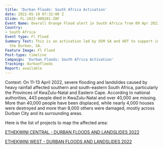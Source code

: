```yaml
---
title: 'Durban Floods: South Africa Activation'
date: 2022-05-19 07:32:00 Z
Glide: FL-2022-000201-ZAF
Event Name: Overall Orange Flood alert in South Africa from 09 Apr 2022
Country:
- South Africa
Event type: Fl Flood
Summary Text: This is an activation led by OSM SA and HOT to support in response to
  the Durban, SA.
Feature Image: Fl Flood
Post-type: timeline
Campaign: 'Durban Floods: South Africa Activation'
Tracking: durbanfloods
Report: available
---
```


Context: On 11-13 April 2022, severe flooding and landslides caused by heavy rainfall affected southern and south-eastern South Africa, particularly the Provinces of KwaZulu-Natal and Eastern Cape. According to national authorities, 443 people died in KwaZulu-Natal and over 40,000 are missing. More than 40,000 people have been displaced, while nearly 4,000 houses were destroyed and more than 8,000 others were damaged, mostly across Durban City and its surrounding areas.

Here is the list of projects to map the affected area:

<a href="https://tasks.hotosm.org/projects/12597">ETHEKWINI CENTRAL - DURBAN FLOODS AND LANDSLIDES 2022
</a>

<a href="https://tasks.hotosm.org/projects/12601">ETHEKWINI WEST - DURBAN FLOODS AND LANDSLIDES 2022</a>
